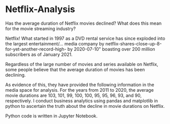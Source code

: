 # Netflix-Analysis

Has the average duration of Netflix movies declined? What does this mean for the movie streaming industry?

Netflix! What started in 1997 as a DVD rental service has since exploded into the largest entertainment/...
media company by netflix-shares-close-up-8-for-yet-another-record-high- by 2020-07-10" boasting over 200 million subscribers as of January 2021.

Regardless of the large number of movies and series available on Netflix, some people believe that the average duration of movies has been declining. </p>
As evidence of this, they have provided the following information in the media space for analysis. 
For the years from 2011 to 2020, the average movie durations are 103, 101, 99, 100, 100, 95, 95, 96, 93, and 90, respectively.
I conduct business analytics using pandas and matplotlib in python to ascertain the truth about the decline in movie durations on Netflix. 

Python code is written in Jupyter Notebook. 
